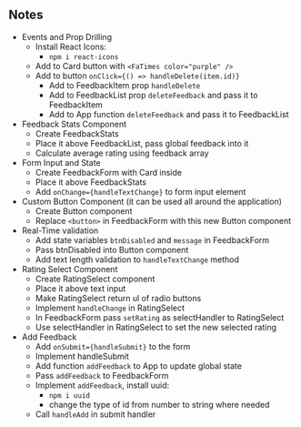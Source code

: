 ## Notes

- Events and Prop Drilling
  - Install React Icons:
    - `npm i react-icons`
  - Add to Card button with `<FaTimes color="purple" />`
  - Add to button `onClick={() => handleDelete(item.id)}`
    - Add to FeedbackItem prop `handleDelete`
    - Add to FeedbackList prop `deleteFeedback` and pass it to FeedbackItem
    - Add to App function `deleteFeedback` and pass it to FeedbackList
- Feedback Stats Component
  - Create FeedbackStats
  - Place it above FeedbackList, pass global feedback into it
  - Calculate average rating using feedback array
- Form Input and State
  - Create FeedbackForm with Card inside
  - Place it above FeedbackStats
  - Add `onChange={handleTextChange}` to form input element
- Custom Button Component (it can be used all around the application)
  - Create Button component
  - Replace `<button>` in FeedbackForm with this new Button component
- Real-Time validation
  - Add state variables `btnDisabled` and `message` in FeedbackForm
  - Pass btnDisabled into Button component
  - Add text length validation to `handleTextChange` method
- Rating Select Component
  - Create RatingSelect component
  - Place it above text input
  - Make RatingSelect return ul of radio buttons
  - Implement `handleChange` in RatingSelect
  - In FeedbackForm pass `setRating` as selectHandler to RatingSelect
  - Use selectHandler in RatingSelect to set the new selected rating
- Add Feedback
  - Add `onSubmit={handleSubmit}` to the form
  - Implement handleSubmit
  - Add function `addFeedback` to App to update global state
  - Pass `addFeedback` to FeedbackForm
  - Implement `addFeedback`, install uuid:
    - `npm i uuid`
    - change the type of id from number to string where needed
  - Call `handleAdd` in submit handler
